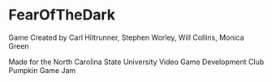 FearOfTheDark
=============

Game Created by Carl Hiltrunner, Stephen Worley, Will Collins, Monica Green

Made for the North Carolina State University Video Game Development Club Pumpkin Game Jam
